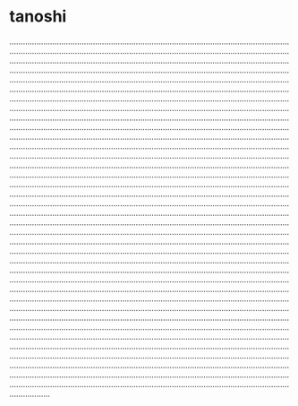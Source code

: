 # tanoshi
..............................................................................................................................................................................................................................................................................................................................................................................................................................................................................................................................................................................................................................................................................................................................................................................................................................................................................................................................................................................................................................................................................................................................................................................................................................................................................................................................................................................................................................................................................................................................................................................................................................................................................................................................................................................................................................................................................................................................................................................................................................................................................................................................................................................................................................................................................................................................................................................................................................................................................................................................................................................................................................................................................................................................................................................................................................................................................................................................................................................................................................................................................................................................................................................................................................................................................................................................................................................................................................................................................................................................................................................................................................................................................................................................................................................................................................................................................................................................................................................................................................................................................................................................................................................................................................................................................................................................................................................................................................................................................................................................................................................................................................................................................................................................................................................................